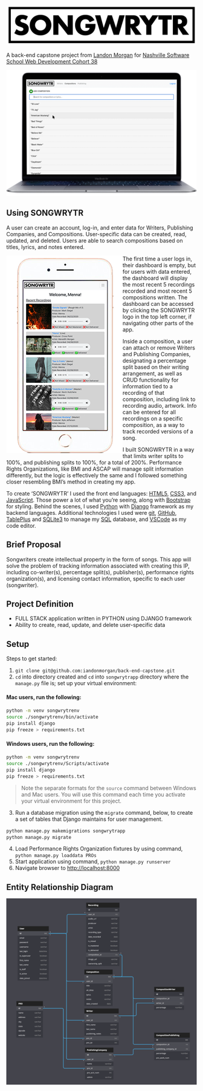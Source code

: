 ![SONGWRYTR](./songwrytr_logo.png)

A back-end capstone project from [Landon Morgan](https://github.com/iandonmorgan) for [Nashville Software School Web Development Cohort 38](https://github.com/nss-day-cohort-38)

![SONGWRYTR Compositions Macbook Air](./macbook_SONGWRYTR.png)

## Using SONGWRYTR

A user can create an account, log-in, and enter data for Writers, Publishing Companies, and Compositions. User-specific data can be created, read, updated, and deleted. Users are able to search compositions based on titles, lyrics, and notes entered.

<img align="left" src="./iPhone_SONGWRYTR.png" alt="SONGWRYTR Dashboard iPhone">

The first time a user logs in, their dashboard is empty, but for users with data entered, the dashboard will display the most recent 5 recordings recorded and most recent 5 compositions written. The dashboard can be accessed by clicking the SONGWRYTR logo in the top left corner, if navigating other parts of the app.

Inside a composition, a user can attach or remove Writers and Publishing Companies, designating a percentage split based on their writing arrangement, as well as CRUD functionality for information tied to a recording of that composition, including link to recording audio, artwork. Info can be entered for all recordings on a specific composition, as a way to track recorded versions of a song.

I built SONGWRYTR in a way that limits writer splits to 100%, and publishing splits to 100%, for a total of 200%. Performance Rights Organizations, like BMI and ASCAP will manage split information differently, but the logic is effectively the same and I followed something closer resembling BMI’s method in creating my app.

To create ‘SONGWRYTR’ I used the front end languages: [HTML5](https://developer.mozilla.org/en-US/docs/Web/Guide/HTML/HTML5), [CSS3](https://developer.mozilla.org/en-US/docs/Web/CSS), and [JavaScript](https://developer.mozilla.org/en-US/docs/Web/JavaScript). Those power a lot of what you’re seeing, along with [Bootstrap](https://getbootstrap.com/docs/3.4/javascript/) for styling. Behind the scenes, I used [Python](https://docs.python.org/3/) with [Django](https://docs.djangoproject.com/en/3.0/) framework as my backend languages. Additional technologies I used were [git](https://git-scm.com/doc), [GitHub](https://github.com/), [TablePlus](https://tableplus.com/) and [SQLite3](https://www.sqlite.org/docs.html) to manage my [SQL](https://www.w3schools.com/sql/) database, and [VSCode](https://code.visualstudio.com/) as my code editor.

## Brief Proposal

Songwriters create intellectual property in the form of songs. This app will solve the problem of tracking information associated with creating this IP, including co-writer(s), percentage split(s), publisher(s), performance rights organization(s), and licensing contact information, specific to each user (songwriter).

## Project Definition

* FULL STACK application written in PYTHON using DJANGO framework
* Ability to create, read, update, and delete user-specific data

## Setup

Steps to get started:
1. `git clone git@github.com:iandonmorgan/back-end-capstone.git`
1. `cd` into directory created and `cd` into `songwrytrapp` directory where the `manage.py` file is; set up your virtual environment:

#### Mac users, run the following:
```sh
python -m venv songwrytrenv
source ./songwrytrenv/bin/activate
pip install django
pip freeze > requirements.txt
```
#### Windows users, run the following:
```sh
python -m venv songwrytrenv
source ./songwrytrenv/Scripts/activate
pip install django
pip freeze > requirements.txt
```
> Note the separate formats for the `source` command between Windows and Mac users. You will use this command each time you activate your virtual environment for this project.

3. Run a database migration using the `migrate` command, below, to create a set of tables that Django maintains for user management.

```sh
python manage.py makemigrations songwrytrapp
python manage.py migrate
```

4. Load Performance Rights Organization fixtures by using command, `python manage.py loaddata PROs`
4. Start application using command, `python manage.py runserver`
4. Navigate browser to [http://localhost:8000](http://localhost:8000)

## Entity Relationship Diagram

![SONGWRYTR ERD](./SONGWRYTR_ERD.png)